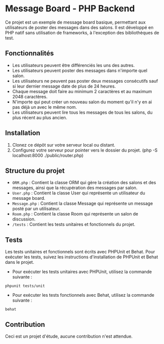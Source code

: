 # Message Board - PHP Backend

Ce projet est un exemple de message board basique, permettant aux utilisateurs de poster des messages dans des salons. Il est développé en PHP natif sans utilisation de frameworks, à l'exception des bibliothèques de test.

## Fonctionnalités

- Les utilisateurs peuvent être différenciés les uns des autres.
- Les utilisateurs peuvent poster des messages dans n'importe quel salon.
- Les utilisateurs ne peuvent pas poster deux messages consécutifs sauf si leur dernier message date de plus de 24 heures.
- Chaque message doit faire au minimum 2 caractères et au maximum 2048 caractères.
- N'importe qui peut créer un nouveau salon du moment qu'il n'y en ai pas déjà un avec le même nom.
- Les utilisateurs peuvent lire tous les messages de tous les salons, du plus récent au plus ancien.

## Installation

1. Clonez ce dépôt sur votre serveur local ou distant.
2. Configurez votre serveur pour pointer vers le dossier du projet. (php -S localhost:8000 ./public/router.php)

## Structure du projet

- `ORM.php` : Contient la classe ORM qui gère la création des salons et des messages, ainsi que la récupération des messages par salon.
- `User.php` : Contient la classe User qui représente un utilisateur du message board.
- `Message.php` : Contient la classe Message qui représente un message posté par un utilisateur.
- `Room.php` : Contient la classe Room qui représente un salon de discussion.
- `/tests` : Contient les tests unitaires et fonctionnels du projet.

## Tests

Les tests unitaires et fonctionnels sont écrits avec PHPUnit et Behat. Pour exécuter les tests, suivez les instructions d'installation de PHPUnit et Behat dans le projet.

- Pour exécuter les tests unitaires avec PHPUnit, utilisez la commande suivante :

```
phpunit tests/unit
```

- Pour exécuter les tests fonctionnels avec Behat, utilisez la commande suivante :

```
behat
```

## Contribution

Ceci est un projet d'étude, aucune contribution n'est attendue.




